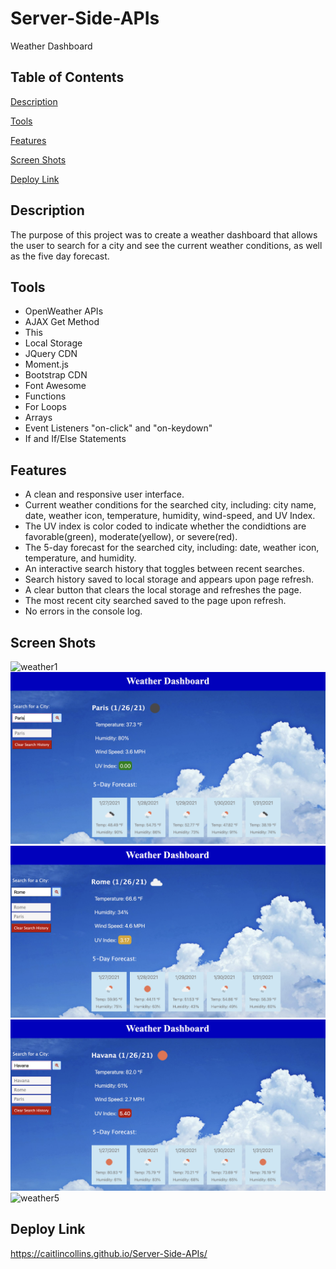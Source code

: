 # Server-Side-APIs
Weather Dashboard
## Table of Contents

[Description](https://github.com/CaitlinCollins/Server-Side-APIs#description)

[Tools](https://github.com/CaitlinCollins/Server-Side-APIs#Tools)

[Features](https://github.com/CaitlinCollins/Server-Side-APIs#features)

[Screen Shots](https://github.com/CaitlinCollins/Server-Side-APIs#screen-shots)

[Deploy Link](https://github.com/CaitlinCollinsServer-Side-APIs#deploy-link)

## Description

The purpose of this project was to create a weather dashboard that allows the user to search for a city and see the current weather conditions, as well as the five day forecast. 
## Tools

- OpenWeather APIs
- AJAX Get Method
- This
- Local Storage
- JQuery CDN
- Moment.js
- Bootstrap CDN
- Font Awesome
- Functions
- For Loops
- Arrays
- Event Listeners "on-click" and "on-keydown"
- If and If/Else Statements

## Features

- A clean and responsive user interface.
- Current weather conditions for the searched city, including: city name, date, weather icon, temperature, humidity, wind-speed, and UV Index.
- The UV index is color coded to indicate whether the condidtions are favorable(green), moderate(yellow), or severe(red).
- The 5-day forecast for the searched city, including: date, weather icon, temperature, and humidity.
- An interactive search history that toggles between recent searches.
- Search history saved to local storage and appears upon page refresh.
- A clear button that clears the local storage and refreshes the page.
- The most recent city searched saved to the page upon refresh.
- No errors in the console log.

## Screen Shots ## 
![weather1](https://github.com/CaitlinCollins/Server-Side-APIs/blob/main/assets/screenshots/weather1.png)
![weather2](https://github.com/CaitlinCollins/Server-Side-APIs/blob/main/assets/screenshots/weather2.png)
![weather3](https://github.com/CaitlinCollins/Server-Side-APIs/blob/main/assets/screenshots/weather3.png)
![weather4](https://github.com/CaitlinCollins/Server-Side-APIs/blob/main/assets/screenshots/weather4.png)
![weather5](https://github.com/CaitlinCollins/Server-Side-APIs/blob/main/assets/screenshots/weather5.png)


## Deploy Link ##
https://caitlincollins.github.io/Server-Side-APIs/

